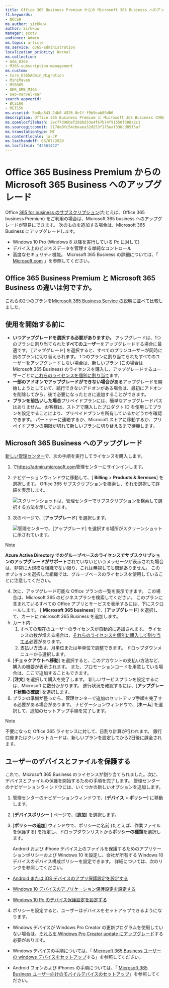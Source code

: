 ```yaml
---
title: Office 365 Business Premium からの Microsoft 365 Business へのアップグレード
f1.keywords:
- NOCSH
ms.author: sirkkuw
author: Sirkkuw
manager: scotv
audience: Admin
ms.topic: article
ms.service: o365-administration
localization_priority: Normal
ms.collection:
- Adm_O365
- M365-subscription-management
ms.custom:
- Core_O365Admin_Migration
- MiniMaven
- MSB365
- OKR_SMB_M365
- seo-marvel-mar
search.appverid:
- BCS160
- MET150
ms.assetid: 5b4ba843-24b8-4526-8e1f-f9b9eab89d06
description: Office 365 Business Premium と Microsoft 365 Business の相違点と、Microsoft 365 Business にアップグレードする方法について説明します。
ms.openlocfilehash: 2ec77d96bef288bd33e4f67b74f91550f388a2c1
ms.sourcegitcommit: 217de0fc54cbeaea32d253f175eaf338cd85f5af
ms.translationtype: MT
ms.contentlocale: ja-JP
ms.lasthandoff: 03/07/2020
ms.locfileid: "42561422"
---
```

# <a name="upgrade-to-microsoft-365-business-from-office-365-business-premium"></a>Office 365 Business Premium からの Microsoft 365 Business へのアップグレード

Office [365 for business のサブスクリプション](https://products.office.com/compare-all-microsoft-office-products-4-column?activetab=tab:primaryr2)(たとえば、Office 365 business Premium) をご利用の場合は、Microsoft 365 business へのアップグレードが容易にできます。 次のものを追加する場合は、Microsoft 365 Business にアップグレードします。 
- Windows 10 Pro (Windows 8 以降を実行している Pc に対して)
- デバイス上のビジネスデータを管理する単純なコントロール
- 高度なセキュリティ機能。
Microsoft 365 Business の詳細については、「 [Microsoft.com](https://www.microsoft.com/microsoft-365/business) 」を参照してください。

## <a name="whats-the-difference-between-office-365-business-premium-and-microsoft-365-business"></a>Office 365 Business Premium と Microsoft 365 Business の違いは何ですか。
これらの2つのプランを[Microsoft 365 Business Service の説明](https://docs.microsoft.com/office365/servicedescriptions/microsoft-365-service-descriptions/microsoft-365-business-service-description)に並べて比較しました。 

## <a name="before-you-get-started"></a>使用を開始する前に

- **いつアップグレードを選択する必要がありますか。** アップグレードは、1つのプランに割り当てられた**すべてのユーザー**をアップグレードする場合に最適です。 [アップグレード] を選択すると、すべてのプランユーザーが同時に別のプランに切り替えられます。 1つのプランに割り当てられたすべてのユーザーをアップグレードしない場合は、新しいプラン (この場合は Microsoft 365 Business) のライセンスを購入し、アップグレードするユーザーごとに[これらのライセンスを個別に割り当て](https://docs.microsoft.com/office365/admin/manage/assign-licenses-to-users)ます。 
- **一部のアドオンでアップグレードができない場合がある**アップグレードを開始しようとしていて、続行できないアドオンがある場合は、最初にアドオンを削除してから、後で必要になったときに追加することができます。 
- **プランを前払いした場合**プリペイドプランには、簡単なアップグレードパスはありません。 お客様は、ストアで購入したプロダクト ID を使用してプランを設定することにより、プリペイドプランを所有しているかどうかを確認できます。 パートナーに連絡するか、Microsoft ストアに移動するか、プリペイドプランの期限が切れて新しいプランに切り替えるまで待機します。

## <a name="upgrade-to-microsoft-365-business"></a>Microsoft 365 Business へのアップグレード
[新しい管理センター](https://docs.microsoft.com/office365/admin/microsoft-365-admin-center-preview)で、次の手順を実行してライセンスを購入します。
1. で<a href="https://go.microsoft.com/fwlink/p/?linkid=837890" target="_blank">https://admin.microsoft.com</a>管理センターにサインインします。
2. ナビゲーションウィンドウに移動して、[ **Billing** \> **Products & Services**] を選択します。 Office 365 サブスクリプションを検索し、それを選択して詳細を表示します。 

    ![スクリーンショットは、管理センターでサブスクリプションを検索して選択する方法を示しています。](../media/FindYourSubscription.png)

3. 次のページで、[**アップグレード**] を選択します。 

      ![管理センターで、[アップグレード] を選択する場所がスクリーンショットに示されています。](../media/SelectUpgrade.png)

  > [!NOTE]
  > **Azure Active Directory でのグループベースのライセンスでサブスクリプションのアップグレードがサポート**されていないというメッセージが表示された場合は、非常に大規模な組織でない限り、これは無視しても問題ありません。 このオプションを選択した組織では、グループベースのライセンスを使用していることに注意してください。

4. 次に、アップグレード可能な Office プランの一覧を表示できます。 この場合は、Microsoft 365 のビジネスプランを検索してください。 このプランに含まれているすべての Office アプリとサービスを表示するには、下にスクロールします。 [ **Microsoft 365 business**] で、[**アップグレード**] を選択して、カートに microsoft 365 Business を追加します。
5. カート内:
    1. すべての現在のユーザーのライセンスが自動的に追加されます。 ライセンスの数が増える場合は、[それらのライセンスを個別に購入して割り当てる](https://docs.microsoft.com/office365/admin/manage/assign-licenses-to-users)必要があります。  
    2. 支払い方法は、月単位または年単位で調整できます。 ドロップダウンメニューから選択します。
6. [**チェックアウトへ移動**] を選択すると、このアカウントの支払い方法など、購入の概要が表示されます。 また、プロモーションコードを用意している場合は、ここで追加することもできます。
7. [**注文**] を選択して購入を完了します。
新しいサービスプランを設定するには、Microsoft に数分かかります。 進行状況を確認するには、[**アップグレード状態の確認**] を選択します。 
1. プランの準備が整ったら、管理センターで追加のセットアップ手順を完了する必要がある場合があります。 ナビゲーションウィンドウで、[**ホーム**] を選択して、追加のセットアップ手順を完了します。

> [!NOTE]
> 不要になった Office 365 ライセンスに対して、日割り計算が行われます。 銀行口座またはクレジットカードは、新しいプランを設定してから2日後に課金されます。
  
## <a name="protect-user-devices-and-files"></a>ユーザーのデバイスとファイルを保護する

これで、Microsoft 365 Business のライセンスが割り当てられました。次に、デバイスとファイルの保護を開始するための手順を完了します。 管理センターのナビゲーションウィンドウには、いくつかの新しいオプションを追加します。
  
1. 管理センターのナビゲーションウィンドウで、[**デバイス** \> **ポリシー**] に移動します。
    
2. [**デバイスポリシー** ] ページで、[**追加**] を選択します。
    
3. [**ポリシーの追加**] ウィンドウで、ポリシーに名前 (たとえば、作業ファイルを保護する) を指定し、ドロップダウンリストから**ポリシーの種類**を選択します。 
    
    Android および iPhone デバイス上のファイルを保護するためのアプリケーションポリシーおよび Windows 10 を設定し、会社が所有する Windows 10 デバイスのデバイス構成ポリシーを設定できます。 詳細については、次のリンクを参照してください。
    
  - [Android または iOS デバイスのアプリ保護設定を設定する](app-protection-settings-for-android-and-ios.md)
    
  - [Windows 10 デバイスのアプリケーション保護設定を設定する](protection-settings-for-windows-10-devices.md)
    
  - [Windows 10 Pc のデバイス保護設定を設定する](protection-settings-for-windows-10-pcs.md)
    
  
4. ポリシーを設定すると、ユーザーはデバイスをセットアップできるようになります。
    
  - Windows デバイスが Windows Pro Creator の更新プログラムを使用していない場合は、[それらを Windows Pro Creator update にアップグレード](upgrade-to-windows-pro-creators-update.md)する必要があります。
    
  - Windows デバイスの手順については、「 [Microsoft 365 Business ユーザーの windows デバイスをセットアップ](set-up-windows-devices.md)する」を参照してください。 
    
  - Android フォンおよび iPhones の手順については、「 [Microsoft 365 Business ユーザー向けのモバイルデバイスのセットアップ](set-up-mobile-devices.md)」を参照してください。 
